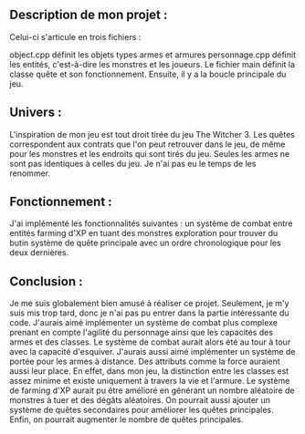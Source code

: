 ## Description de mon projet :
Celui-ci s'articule en trois fichiers :

object.cpp définit les objets types armes et armures
personnage.cpp définit les entités, c'est-à-dire les monstres et les joueurs.
Le fichier main définit la classe quête et son fonctionnement. Ensuite, il y a la boucle principale du jeu.

## Univers :
L'inspiration de mon jeu est tout droit tirée du jeu The Witcher 3.
Les quêtes correspondent aux contrats que l'on peut retrouver dans le jeu, de même pour les monstres et les endroits qui sont tirés du jeu.
Seules les armes ne sont pas identiques à celles du jeu. Je n'ai pas eu le temps de les renommer.

## Fonctionnement :
J'ai implémenté les fonctionnalités suivantes :
un système de combat entre entités
farming d'XP en tuant des monstres
exploration pour trouver du butin
système de quête principale avec un ordre chronologique pour les deux dernières.

## Conclusion :
Je me suis globalement bien amusé à réaliser ce projet.
Seulement, je m'y suis mis trop tard, donc je n'ai pas pu entrer dans la partie intéressante du code.
J'aurais aimé implémenter un système de combat plus complexe prenant en compte l'agilité du personnage ainsi que les capacités des armes et des classes. Le système de combat aurait alors été au tour à tour avec la capacité d'esquiver. J'aurais aussi aimé implémenter un système de portée pour les armes à distance. Des attributs comme la force auraient aussi leur place. En effet, dans mon jeu, la distinction entre les classes est assez minime et existe uniquement à travers la vie et l'armure.
Le système de farming d'XP aurait pu être amélioré en générant un nombre aléatoire de monstres à tuer et des dégâts aléatoires.
On pourrait aussi ajouter un système de quêtes secondaires pour améliorer les quêtes principales.
Enfin, on pourrait augmenter le nombre de quêtes principales.
